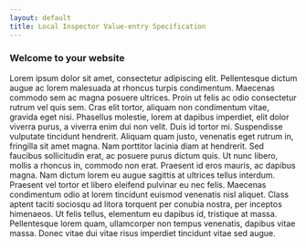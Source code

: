 ```yaml
---
layout: default
title: Local Inspector Value-entry Specification
---
```


### Welcome to your website 

Lorem ipsum dolor sit amet, consectetur adipiscing elit. Pellentesque dictum augue ac lorem malesuada at rhoncus turpis condimentum. Maecenas commodo sem ac magna posuere ultrices. Proin ut felis ac odio consectetur rutrum vel quis sem. Cras elit tortor, aliquam non condimentum vitae, gravida eget nisi. Phasellus molestie, lorem at dapibus imperdiet, elit dolor viverra purus, a viverra enim dui non velit. Duis id tortor mi. Suspendisse vulputate tincidunt hendrerit. Aliquam quam justo, venenatis eget rutrum in, fringilla sit amet magna. Nam porttitor lacinia diam at hendrerit. Sed faucibus sollicitudin erat, ac posuere purus dictum quis. Ut nunc libero, mollis a rhoncus in, commodo non erat. Praesent id eros mauris, ac dapibus magna. Nam dictum lorem eu augue sagittis at ultrices tellus interdum. Praesent vel tortor et libero eleifend pulvinar eu nec felis. Maecenas condimentum odio at lorem tincidunt euismod venenatis nisl aliquet. Class aptent taciti sociosqu ad litora torquent per conubia nostra, per inceptos himenaeos. Ut felis tellus, elementum eu dapibus id, tristique at massa. Pellentesque lorem quam, ullamcorper non tempus venenatis, dapibus vitae massa. Donec vitae dui vitae risus imperdiet tincidunt vitae sed augue.
